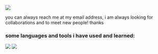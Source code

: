 <p align="left">
  <img src="https://capsule-render.vercel.app/api?text=hi,%20my%20name%20is%20steven!&animation=fadeIn&type=waving&color=gradient&height=100&fontColor=33322e"/>
</p>

you can always reach me at my email address, i am always looking for collaborations and to meet new people! thanks

### some languages and tools i have used and learned:
<p align="left">
    <img src="https://skillicons.dev/icons?i=py,java,c,js,postgres,swift,r,latex"/>
    <img src="https://skillicons.dev/icons?i=react,azure,git,github,figma,django,docker,postman,flask,html,css,pytorch"/>
</p>
